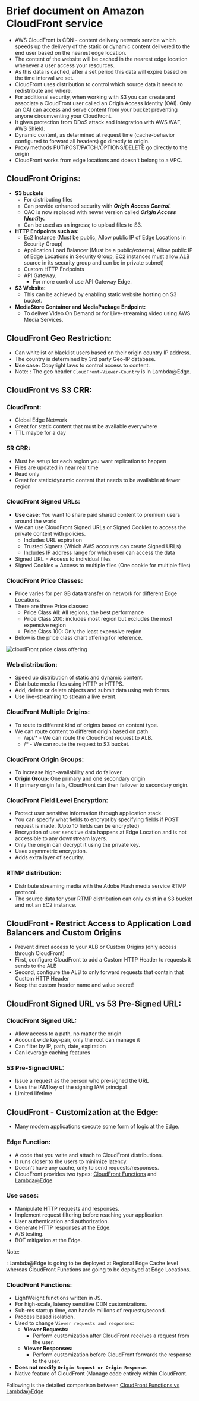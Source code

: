 # Brief document on Amazon CloudFront service

- AWS CloudFront is CDN - content delivery network service which speeds up the
  delivery of the static or dynamic content delivered to the end user based on the
  nearest edge location.
- The content of the website will be cached in the nearest edge location whenever
  a user access your resources.
- As this data is cached, after a set period this data will expire based on the
  time interval we set.
- CloudFront uses distribution to control which source data it needs to redistribute
  and where.
- For additional security, when working with S3 you can create and associate a
  CloudFront user called an Origin Access Identity (OAI). Only an OAI can access
  and serve content from your bucket preventing anyone circumventing your CloudFront.
- It gives protection from DDoS attack and integration with AWS WAF, AWS Shield.
- Dynamic content, as determined at request time (cache-behavior configured to forward all headers) go directly to origin.
- Proxy methods PUT/POST/PATCH/OPTIONS/DELETE go directly to the origin
- CloudFront works from edge locations and doesn't belong to a VPC.

## CloudFront Origins:
- **S3 buckets**
  - For distributing files
  - Can provide enhanced security with **_Origin Access Control._**
  - OAC is now replaced with newer version called **_Origin Access Identity._**
  - Can be used as an ingress; to upload files to S3.
- **HTTP Endpoints such as:**
  - Ec2 Instance (Must be public, Allow public IP of Edge Locations in Security Group)
  - Application Load Balancer (Must be a public/external, Allow public IP of Edge Locations in Security Group, EC2 instances
    must allow ALB source in its security group and can be in private subnet)
  - Custom HTTP Endpoints
  - API Gateway.
    - For more control use API Gateway Edge.
- **S3 Website:**
  - This can be achieved by enabling static website hosting on S3 bucket.
- **MediaStore Container and MediaPackage Endpoint:**
  - To deliver Video On Demand or for Live-streaming video using AWS Media Services.

## CloudFront Geo Restriction:
- Can whitelist or blacklist users based on their origin country IP address.
- The country is determined by 3rd party Geo-IP database.
- **Use case:** Copyright laws to control access to content.
- Note:
: The geo header `CloudFront-Viewer-Country` is in Lambda@Edge.

## CloudFront vs S3 CRR:

### CloudFront:
  - Global Edge Network
  - Great for static content that must be available everywhere
  - TTL maybe for a day

### SR CRR:
  - Must be setup for each region you want replication to happen
  - Files are updated in near real time
  - Read only
  - Great for static/dynamic content that needs to be available at fewer region

### CloudFront Signed URLs:
- **Use case:** You want to share paid shared content to premium users around the world
- We can use CloudFront Signed URLs or Signed Cookies to access the private content with policies.
  - Includes URL expiration
  - Trusted Signers (Which AWS accounts can create Signed URLs)
  - Includes IP address range for which user can access the data
- Signed URL = Access to individual files
- Signed Cookies = Access to multiple files (One cookie for multiple files)

### CloudFront Price Classes:
- Price varies for per GB data transfer on network for different Edge Locations.
- There are three Price classes:
  - Price Class All: All regions, the best performance
  - Price Class 200: includes most region but excludes the most expensive region
  - Price Class 100: Only the least expensive region
- Below is the price class chart offering for reference.

![cloudFront price class offering](CloudFront.png)

### Web distribution:
  - Speed up distribution of static and dynamic content.
  -  Distribute media files using HTTP or HTTPS.
  - Add, delete or delete objects and submit data using web forms.
  - Use live-streaming to stream a live event.

### CloudFront Multiple Origins:
- To route to different kind of origins based on content type.
- We can route content to different origin based on path
  - /api/* - We can route the CloudFront request to ALB.
  - /* - We can route the request to S3 bucket.

### CloudFront Origin Groups:
- To increase high-availability and do failover.
- **Origin Group:** One primary and one secondary origin
- If primary origin fails, CloudFront can then failover to secondary origin.

### CloudFront Field Level Encryption:
- Protect user sensitive information through application stack.
- You can specify what fields to encrypt by specifying fields if POST request is made. (Upto 10 fields can be encrypted)
- Encryption of user sensitive data happens at Edge Location and is not accessible to any downstream layers.
- Only the origin can decrypt it using the private key.
- Uses asymmetric encryption.
- Adds extra layer of security.

### RTMP distribution:
  - Distribute streaming media with the Adobe Flash media service RTMP protocol.
  - The source data for your RTMP distribution can only exist in a S3 bucket and
    not an EC2 instance.

## CloudFront - Restrict Access to Application Load Balancers and Custom Origins
- Prevent direct access to your ALB or Custom Origins (only access through CloudFront)
- First, configure CloudFront to add a Custom HTTP Header to requests it sends to the ALB
- Second, configure the ALB to only forward requests that contain that Custom HTTP Header
- Keep the custom header name and value secret!

## CloudFront Signed URL vs 53 Pre-Signed URL:

### CloudFront Signed URL:

- Allow access to a path, no matter the origin
- Account wide key-pair, only the root can manage it
- Can filter by IP, path, date, expiration
- Can leverage caching features

### 53 Pre-Signed URL:
- Issue a request as the person who pre-signed the URL
- Uses the IAM key of the signing IAM principal
- Limited lifetime

## CloudFront - Customization at the Edge:
- Many modern applications execute some form of logic at the Edge.

### Edge Function:
- A code that you write and attach to CloudFront distributions.
- It runs closer to the users to minimize latency.
- Doesn't have any cache, only to send requests/responses.
- CloudFront provides two types: [CloudFront Functions](#cloudfront-functions) and [Lambda@Edge](../3-AWS-Serverless/AWS-Lambda.md#lamdaedge)

### Use cases:
- Manipulate HTTP requests and responses.
- Implement request filtering before reaching your application.
- User authentication and authorization.
- Generate HTTP responses at the Edge.
- A/B testing.
- BOT mitigation at the Edge.

Note:

: Lambda@Edge is going to be deployed at Regional Edge Cache level whereas CloudFront Functions are going to be deployed at
Edge Locations.

### CloudFront Functions:

- LightWeight functions written in JS.
- For high-scale, latency sensitive CDN customizations.
- Sub-ms startup time, can handle millions of requests/second.
- Process based isolation.
- Used to change `Viewer requests and responses`:
  - **Viewer Requests:**
    - Perform customization after CloudFront receives a request from the user.
  - **Viewer Responses:**
    - Perform customization before CloudFront forwards the response to the user.
- **Does not modify `Origin Request or Origin Response.`**
- Native feature of CloudFront (Manage code entirely within CloudFront.

Following is the detailed comparison between [CloudFront Functions vs Lambda@Edge](https://docs.aws.amazon.com/AmazonCloudFront/latest/DeveloperGuide/edge-functions-choosing.html)